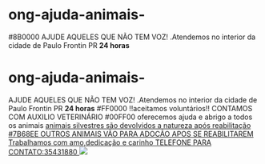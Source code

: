 # ong-ajuda-animais-
#8B0000 AJUDE AQUELES QUE NÃO TEM VOZ!
.Atendemos no interior da cidade de Paulo Frontin PR <b>24 horas</b>
# ong-ajuda-animais-
AJUDE AQUELES QUE NÃO TEM VOZ!
.Atendemos no interior da cidade de Paulo Frontin PR <b>24 horas</b>
#FF0000 !!aceitamos voluntários!!
CONTAMOS COM AUXILIO VETERINÁRIO 
#00FF00 oferecemos ajuda e abrigo a todos os animais 
<u>animais silvestres são devolvidos a natureza após reabilitação<u/>
#7B68EE OUTROS ANIMAIS VÃO PARA ADOÇÃO APOS SE REABILITAREM
Trabalhamos com amo,dedicação e carinho
TELEFONE PARA CONTATO:35431880
<img src="cachorro-feliz-petlove.jpg"> 
